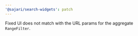 ```yaml
---
'@sajari/search-widgets': patch
---
```


Fixed UI does not match with the URL params for the aggregate `RangeFilter`.
